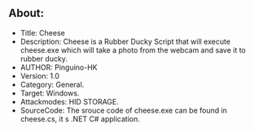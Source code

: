  ## About:
* Title: Cheese
* Description: Cheese is a Rubber Ducky Script that will execute cheese.exe which will take a photo from the webcam and save it to rubber ducky.
* AUTHOR: Pinguino-HK
* Version: 1.0
* Category: General.
* Target: Windows.
* Attackmodes: HID STORAGE.
* SourceCode: The srouce code of cheese.exe can be found in cheese.cs, it s .NET C# application.